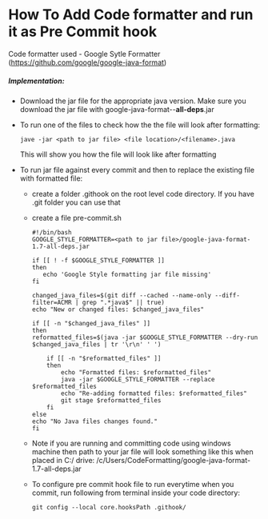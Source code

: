 # How To Add Code formatter and run it as Pre Commit hook

Code formatter used - Google Sytle Formatter (https://github.com/google/google-java-format)

##### Implementation:

- Download the jar file for the appropriate java version. Make sure you download the jar file with google-java-format-<version>-**all-deps**.jar
- To run one of the files to check how the the file will look after formatting:
  
      jave -jar <path to jar file> <file location>/<filename>.java
  This will show you how the file will look like after formatting

- To run jar file against every commit and then to replace the existing file with formatted file:
  - create a folder .githook on the root level code directory. If you have .git folder you can use that
  - create a file pre-commit.sh
  
        #!/bin/bash
        GOOGLE_STYLE_FORMATTER=<path to jar file>/google-java-format-1.7-all-deps.jar
        
        if [[ ! -f $GOOGLE_STYLE_FORMATTER ]]
        then
           echo 'Google Style formatting jar file missing'
        fi

        changed_java_files=$(git diff --cached --name-only --diff-filter=ACMR | grep ".*java$" || true)
        echo "New or changed files: $changed_java_files"
        
        if [[ -n "$changed_java_files" ]]
        then
        reformatted_files=$(java -jar $GOOGLE_STYLE_FORMATTER --dry-run $changed_java_files | tr '\r\n' ' ')
        
            if [[ -n "$reformatted_files" ]]
            then
                echo "Formatted files: $reformatted_files"
                java -jar $GOOGLE_STYLE_FORMATTER --replace $reformatted_files
                echo "Re-adding formatted files: $reformatted_files"
                git stage $reformatted_files
            fi
        else
        echo "No Java files changes found."
        fi

  - Note if you are running and committing code using windows machine then path to your jar file will look something like this when placed in C:/ drive:
    /c/Users/CodeFormatting/google-java-format-1.7-all-deps.jar
    
  - To configure pre commit hook file to run everytime when you commit, run following from terminal inside your code directory:
    
        git config --local core.hooksPath .githook/
  
